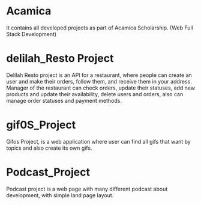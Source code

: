 # Acamica

It contains all developed projects as part of Acamica Scholarship.
(Web Full Stack Development) 


# delilah_Resto Project

Delilah Resto project is an API for a restaurant, where people can create an user and make their orders, follow them, and receive them in your address. Manager of the restaurant can check orders, update their statuses, add new products and update their availability, delete users and orders, also can manage order statuses and payment methods.

# gif0S_Project

Gifos Project, is a web application where user can find all gifs that want by topics and also create its own gifs.

# Podcast_Project

Podcast project is a web page with many different podcast about development, with simple land page layout.
